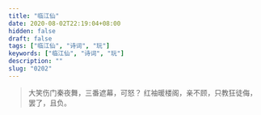 ```yaml
---
title: "临江仙"
date: 2020-08-02T22:19:04+08:00
hidden: false
draft: false
tags: ["临江仙", "诗词", "玩"]
keywords: ["临江仙", "诗词", "玩"]
description: ""
slug: "0202"
---
```


> 大笑伤门秦夜舞，三番遮幕，可怒？
> 红袖暖楼阁，亲不顾，只教狂徒侮，
> 罢了，且负。
<!--more-->